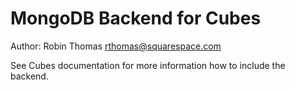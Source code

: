 MongoDB Backend for Cubes
=========================

Author: Robin Thomas <rthomas@squarespace.com>

See Cubes documentation for more information how to include the backend.
